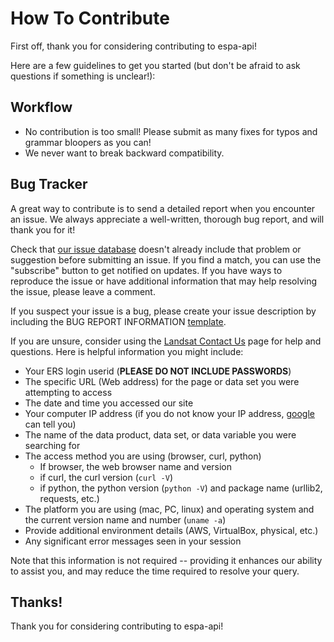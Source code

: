 # How To Contribute

First off, thank you for considering contributing to espa-api!

Here are a few guidelines to get you started (but don't be afraid to ask 
questions if something is unclear!):

## Workflow

* No contribution is too small! Please submit as many fixes for typos and grammar bloopers as you can!
* We never want to break backward compatibility. 

## Bug Tracker

A great way to contribute is to send a detailed report when you encounter an issue. 
We always appreciate a well-written, thorough bug report, and will thank you for it!

Check that [our issue database](https://github.com/USGS-EROS/espa-api/issues)
doesn't already include that problem or suggestion before submitting an issue.
If you find a match, you can use the "subscribe" button to get notified on
updates. If you have ways to reproduce the issue or have additional information 
that may help resolving the issue, please leave a comment. 

If you suspect your issue is a bug, please create your issue description by 
including the BUG REPORT INFORMATION [template](ISSUE_TEMPLATE.md).

If you are unsure, consider using the [Landsat Contact Us](https://landsat.usgs.gov/contactus.php) page for help and questions.
Here is helpful information you might include:
  * Your ERS login userid (**PLEASE DO NOT INCLUDE PASSWORDS**)
  * The specific URL (Web address) for the page or data set you were attempting to access
  * The date and time you accessed our site
  * Your computer IP address (if you do not know your IP address, [google](https://www.google.com/#q=ip+address) can tell you)
  * The name of the data product, data set, or data variable you were searching for
  * The access method you are using (browser, curl, python)
    * If browser, the web browser name and version
    * if curl, the curl version (`curl -V`)
    * if python, the python version (`python -V`) and package name (urllib2, requests, etc.)
  * The platform you are using (mac, PC, linux) and operating system and the current version name and number (`uname -a`)
  * Provide additional environment details (AWS, VirtualBox, physical, etc.)
  * Any significant error messages seen in your session

Note that this information is not required -- providing it enhances our ability 
to assist you, and may reduce the time required to resolve your query.

## Thanks!

Thank you for considering contributing to espa-api!
